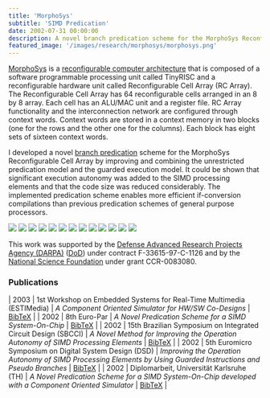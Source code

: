 ```yaml
---
title: 'MorphoSys'
subtitle: 'SIMD Predication'
date: 2002-07-31 00:00:00
description: A novel branch predication scheme for the MorphoSys Reconfigurable Cell Array.
featured_image: '/images/research/morphosys/morphosys.png'
---
```


[MorphoSys](http://www.eng.uci.edu/morphosys/) is a [reconfigurable computer architecture](http://en.wikipedia.org/wiki/Reconfigurable_computing) that is composed of a software programmable processing unit called TinyRISC and a reconfigurable hardware unit called Reconfigurable Cell Array (RC Array). The Reconfigurable Cell Array has 64 reconfigurable cells arranged in an 8 by 8 array. Each cell has an ALU/MAC unit and a register file. RC Array functionality and the interconnection network are configured through context words. Context words are stored in a context memory in two blocks (one for the rows and the other one for the columns). Each block has eight sets of sixteen context words.

I developed a novel [branch predication](http://en.wikipedia.org/wiki/Branch_predication) scheme for the MorphoSys Reconfigurable Cell Array by improving and combining the unrestricted predication model and the guarded execution model. It could be shown that significant execution autonomy was added to the SIMD processing elements and that the code size was reduced considerably. The implemented predication scheme enables more efficient if-conversion compilations than previous predication schemes of general purpose processors.

<div class="gallery" data-columns="1">
	<img src="/images/research/morphosys/slides/slide1.png">
	<img src="/images/research/morphosys/slides/slide2.png">
	<img src="/images/research/morphosys/slides/slide3.png">
	<img src="/images/research/morphosys/slides/slide4.png">
	<img src="/images/research/morphosys/slides/slide5.png">
	<img src="/images/research/morphosys/slides/slide6.png">
	<img src="/images/research/morphosys/slides/slide7.png">
	<img src="/images/research/morphosys/slides/slide8.png">
	<img src="/images/research/morphosys/slides/slide9.png">
	<img src="/images/research/morphosys/slides/slide10.png">
	<img src="/images/research/morphosys/slides/slide11.png">
	<img src="/images/research/morphosys/slides/slide12.png">
	<img src="/images/research/morphosys/slides/slide13.png">
</div>

This work was supported by the [Defense Advanced Research Projects Agency (DARPA)](http://en.wikipedia.org/wiki/Darpa) ([DoD](http://en.wikipedia.org/wiki/United_States_Department_of_Defense)) under contract F-33615-97-C-1126 and by the [National Science Foundation](http://en.wikipedia.org/wiki/National_Science_Foundation) under grant CCR-0083080.

### Publications

| 2003 | 1st Workshop on Embedded Systems for Real-Time Multimedia (ESTIMedia) | *A Component Oriented Simulator for HW/SW Co-Designs* | [BibTeX]() |
| 2002 | 8th Euro-Par | *A Novel Predication Scheme for a SIMD System-On-Chip* | [BibTeX]() |
| 2002 | 15th Brazilian Symposium on Integrated Circuit Design (SBCCI) | *A Novel Method for Improving the Operation Autonomy of SIMD Processing Elements* | [BibTeX]() |
| 2002 | 5th Euromicro Symposium on Digital System Design (DSD) | *Improving the Operation Autonomy of SIMD Processing Elements by Using Guarded Instructions and Pseudo Branches* | [BibTeX]() |
| 2002 | Diplomarbeit, Universität Karlsruhe (TH) | *A Novel Predication Scheme for a SIMD System-On-Chip developed with a Component Oriented Simulator* | [BibTeX]() |
